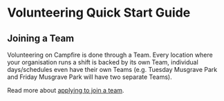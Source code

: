 # Volunteering Quick Start Guide

## Joining a Team

Volunteering on Campfire is done through a Team. Every location where your organisation runs a shift is backed by its own Team, individual days/schedules even have their own Teams (e.g. Tuesday Musgrave Park and Friday Musgrave Park will have two separate Teams).

Read more about [applying to join a team](./finding-a-team/applying-to-join-a-team.md).

<!-- ## Managing your availability

## Volunteering with rosters -->
